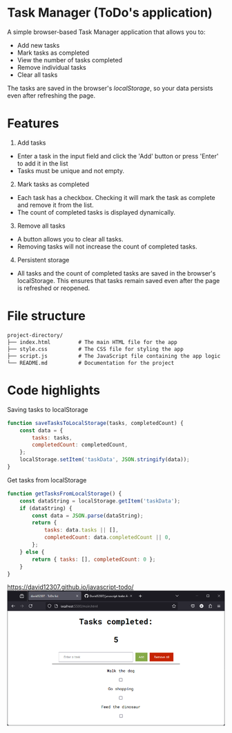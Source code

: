 # Task Manager (ToDo's application)
A simple browser-based Task Manager application that allows you to:
* Add new tasks
* Mark tasks as completed
* View the number of tasks completed
* Remove individual tasks
* Clear all tasks

The tasks are saved in the browser's *localStorage*, so your data persists even after refreshing the page.

# Features
1. Add tasks
* Enter a task in the input field and click the 'Add' button or press 'Enter' to add it in the list
* Tasks must be unique and not empty.
2. Mark tasks as completed
* Each task has a checkbox. Checking it will mark the task as complete and remove it from the list.
* The count of completed tasks is displayed dynamically.
3. Remove all tasks
* A button allows you to clear all tasks.
* Removing tasks will not increase the count of completed tasks.
4. Persistent storage
* All tasks and the count of completed tasks are saved in the browser's localStorage. This ensures that tasks remain saved even after the page is refreshed or reopened.

# File structure
```
project-directory/
├── index.html         # The main HTML file for the app
├── style.css          # The CSS file for styling the app
├── script.js          # The JavaScript file containing the app logic
└── README.md          # Documentation for the project
```

# Code highlights
Saving tasks to localStorage
```javascript
function saveTasksToLocalStorage(tasks, completedCount) {
    const data = {
        tasks: tasks,
        completedCount: completedCount,
    };
    localStorage.setItem('taskData', JSON.stringify(data));
}
```

Get tasks from localStorage
```javascript
function getTasksFromLocalStorage() {
    const dataString = localStorage.getItem('taskData');
    if (dataString) {
        const data = JSON.parse(dataString);
        return {
            tasks: data.tasks || [],
            completedCount: data.completedCount || 0,
        };
    } else {
        return { tasks: [], completedCount: 0 };
    }
}
```
https://david12307.github.io/javascript-todo/
![screenshot](https://github.com/David12307/javascript-todo/blob/main/screenshot?raw=true)
